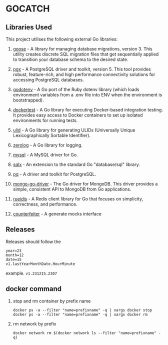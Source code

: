 # GOCATCH

[//]: # (This is a Go-based project developed to perform several database operations and migrations featuring an intuitive command line interface.)

## Libraries Used

This project utilises the following external Go libraries:

1. [goose](https://github.com/pressly/goose) - A library for managing database migrations, version 3. This utility creates discrete SQL migration files that get sequentially applied to transition your database schema to the desired state.

2. [pgx](https://github.com/jackc/pgx) - A PostgreSQL driver and toolkit, version 5. This tool provides robust, feature-rich, and high performance connectivity solutions for accessing PostgreSQL databases.

3. [godotenv](https://github.com/joho/godotenv) - A Go port of the Ruby dotenv library (which loads environment variables from a .env file into ENV when the environment is bootstrapped).

4. [dockertest](https://github.com/ory/dockertest) - A Go library for executing Docker-based integration testing. It provides easy access to Docker containers to set up isolated environments for running tests.

5. [ulid](https://github.com/oklog/ulid) - A Go library for generating ULIDs (Universally Unique Lexicographically Sortable Identifier).

6. [zerolog](https://github.com/rs/zerolog) - A Go library for logging.

7. [mysql](https://github.com/go-sql-driver/mysql) - A MySQL driver for Go.

8. [sqlx](https://github.com/jmoiron/sqlx) - An extension to the standard Go "database/sql" library.

9. [pq](https://github.com/lib/pq) - A driver and toolkit for PostgreSQL.

10. [mongo-go-driver](https://github.com/mongodb/mongo-go-driver) - The Go driver for MongoDB. This driver provides a simple, consistent API to MongoDB from Go applications.

11. [rueidis](https://github.com/redis/rueidis) - A Redis client library for Go that focuses on simplicity, correctness, and performance.

12. [counterfeiter](https://github.com/maxbrunsfeld/counterfeiter) - A generate mocks interface
## Releases

Releases should follow the 
```
year=23
month=12
date=15
v1.lastYearMonthDate.HourMinute
``` 
example. ```v1.231215.2307```

## docker command
1. stop and rm container by prefix name
    ```
    docker ps -a --filter "name=prefixname" -q | xargs docker stop
    docker ps -a --filter "name=prefixname" -q | xargs docker rm
    ```
2. rm network by prefix
    ```
    docker network rm $(docker network ls --filter "name=prefixname" -q)
    ```
   
[//]: # (# Project Folders)

[//]: # ()
[//]: # (This project is organized into several directories, each containing a different aspect of the code base.)

[//]: # (## [gcommon]&#40;https://github.com/SyaibanAhmadRamadhan/gocatch/tree/main/gcommon&#41;)

[//]: # (This directory contains common utility functions that can be used throughout the project. It includes functionalities like:)

[//]: # ()
[//]: # (- [Ternary functions]&#40;https://github.com/SyaibanAhmadRamadhan/gocatch/blob/main/gcommon/ternary.go&#41;)

[//]: # (- [Panic related utilities]&#40;https://github.com/SyaibanAhmadRamadhan/gocatch/blob/main/gcommon/common.go&#41;)

[//]: # (- [Random string creation]&#40;https://github.com/SyaibanAhmadRamadhan/gocatch/blob/main/gcommon/random.go&#41;)

[//]: # ()
[//]: # (## [gcrypto]&#40;https://github.com/SyaibanAhmadRamadhan/gocatch/tree/main/gcrypto&#41;)

[//]: # ()
[//]: # (The `gcrypto` directory is home to all cryptographic related functions. It includes but not limited to:)

[//]: # ()
[//]: # (- [AES encryption and decryption]&#40;https://github.com/SyaibanAhmadRamadhan/gocatch/blob/main/gcrypto/aes.go&#41;)

[//]: # (- [HMAC hash generation]&#40;https://github.com/SyaibanAhmadRamadhan/gocatch/blob/main/gcrypto/hmac.go&#41;)

[//]: # (- [bcrypt for password hashing]&#40;https://github.com/SyaibanAhmadRamadhan/gocatch/blob/main/gcrypto/bcyrpt.go&#41;)

[//]: # ()
[//]: # (## [ginfra]&#40;https://github.com/SyaibanAhmadRamadhan/gocatch/tree/main/ginfra&#41;)

[//]: # ()
[//]: # (This directory contains the database-related functionalities of the project. It can be further divided into:)

[//]: # ()
[//]: # (- [gsql]&#40;https://github.com/SyaibanAhmadRamadhan/gocatch/tree/main/gdb/gsql&#41;: Contains functions related to SQL based databases. SQLx and PGX are majorly used here. and codegen for struct generation.)

[//]: # (- [gpostgre]&#40;https://github.com/SyaibanAhmadRamadhan/gocatch/tree/main/gdb/gsql/gpostgre&#41;: A dedicated directory for PostgreSQL related operations.)

[//]: # ()
[//]: # (## [gdir]&#40;https://github.com/SyaibanAhmadRamadhan/gocatch/tree/main/gdir&#41;)

[//]: # ()
[//]: # (The `gdir` directory contains functions related to:)

[//]: # ()
[//]: # (- Finding path from go module)

[//]: # (- Find go module & getting module name)

[//]: # ()
[//]: # (## [genv]&#40;https://github.com/SyaibanAhmadRamadhan/gocatch/tree/main/genv&#41;)

[//]: # ()
[//]: # (This directory is utilized for:)

[//]: # ()
[//]: # (- Initializing and handling .env variables)

[//]: # ()
[//]: # (## [glog]&#40;https://github.com/SyaibanAhmadRamadhan/gocatch/tree/main/glog&#41;)

[//]: # ()
[//]: # (Under this directory, you will find:)

[//]: # ()
[//]: # (- Canonical logging line utilities, predominantly using zerolog)

[//]: # ()
[//]: # (## [gmap]&#40;https://github.com/SyaibanAhmadRamadhan/gocatch/tree/main/gmap&#41;)

[//]: # ()
[//]: # (This directory simply contains:)

[//]: # ()
[//]: # (- Various map related utility functions)

[//]: # ()
[//]: # (## [gstr]&#40;https://github.com/SyaibanAhmadRamadhan/gocatch/tree/main/gstr&#41;)

[//]: # ()
[//]: # (Here you have:)

[//]: # ()
[//]: # (- Various string manipulation and handling functions)

[//]: # ()
[//]: # (## [gstruct]&#40;https://github.com/SyaibanAhmadRamadhan/gocatch/tree/main/gstruct&#41;)

[//]: # ()
[//]: # (It provides functionalities to:)

[//]: # ()
[//]: # (- Get struct tag values)

[//]: # (- Get struct field names)

[//]: # (- Get struct type)

[//]: # ()
[//]: # (## [gtime]&#40;https://github.com/SyaibanAhmadRamadhan/gocatch/tree/main/gtime&#41;)

[//]: # ()
[//]: # (This directory is dedicated to time related utilities:)

[//]: # ()
[//]: # (- Tracking execution time of a function)

[//]: # (- Formatting time duration from nanoseconds to days.)